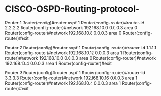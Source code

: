 # CISCO-OSPD-Routing-protocol-

Router 1
Router(config)#router ospf 1
Router(config-router)#router-id 2.2.2.2
Router(config-router)#network 192.168.10.0 0.0.0.3 area 0
Router(config-router)#network 192.168.10.8 0.0.0.3 area 0
Router(config-router)#exit 

Router 2
Router(config)#router ospf 1
Router(config-router)#router-id 1.1.1.1
Router(config-router)#network 192.168.10.12 0.0.0.3 area 1
Router(config-router)#network 192.168.10.0 0.0.0.3 area 0
Router(config-router)#network 192.168.10.4 0.0.0.3 area 1
Router(config-router)#exit

Router 3
Router(config)#router ospf 1
Router(config-router)#router-id 3.3.3.3
Router(config-router)#network 192.168.10.16 0.0.0.3 area 1
Router(config-router)#network 192.168.10.4 0.0.0.3 area 1
Router(config-router)#exit 
